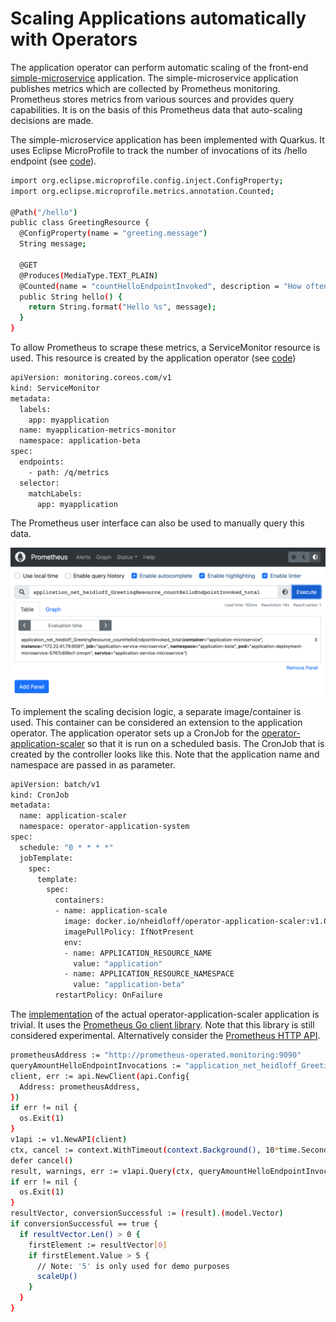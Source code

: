 # Scaling Applications automatically with Operators

The application operator can perform automatic scaling of the front-end [simple-microservice](https://github.com/IBM/operator-sample-go/tree/main/simple-microservice) application. The simple-microservice application publishes metrics which are collected by Prometheus monitoring.  Prometheus stores metrics from various sources and provides query capabilities. It is on the basis of this Prometheus data that auto-scaling decisions are made.

The simple-microservice application has been implemented with Quarkus. It uses Eclipse MicroProfile to track the number of invocations of its /hello endpoint (see [code](https://github.com/IBM/operator-sample-go/blob/f130dc768df6d9178f6395690f508f0840e0b5ef/simple-microservice/src/main/java/net/heidloff/GreetingResource.java)).

```sh
import org.eclipse.microprofile.config.inject.ConfigProperty;
import org.eclipse.microprofile.metrics.annotation.Counted;
 
@Path("/hello")
public class GreetingResource {
  @ConfigProperty(name = "greeting.message") 
  String message;
 
  @GET
  @Produces(MediaType.TEXT_PLAIN)
  @Counted(name = "countHelloEndpointInvoked", description = "How often /hello has been invoked")
  public String hello() {
    return String.format("Hello %s", message);        
  }
}
```

To allow Prometheus to scrape these metrics, a ServiceMonitor resource is used.  This resource is created by the application operator (see [code](https://github.com/IBM/operator-sample-go/blob/3d2772725954c140ff83316522753e4bac017605/operator-application/controllers/application/monitor.go))

```sh
apiVersion: monitoring.coreos.com/v1
kind: ServiceMonitor
metadata:
  labels:
    app: myapplication
  name: myapplication-metrics-monitor
  namespace: application-beta
spec:
  endpoints:
    - path: /q/metrics
  selector:
    matchLabels:
      app: myapplication

```

The Prometheus user interface can also be used to manually query this data.

![Prometheus](./images/5.3.1.png) 

To implement the scaling decision logic, a separate image/container is used. This container can be considered an extension to the application operator. The application operator sets up a CronJob for the [operator-application-scaler](https://github.com/IBM/operator-sample-go/tree/main/operator-application-scaler) so that it is run on a scheduled basis. The CronJob that is created by the controller looks like this. Note that the application name and namespace are passed in as parameter.

```sh
apiVersion: batch/v1
kind: CronJob
metadata:
  name: application-scaler
  namespace: operator-application-system
spec:
  schedule: "0 * * * *"
  jobTemplate:
    spec:
      template:
        spec:
          containers:
          - name: application-scale
            image: docker.io/nheidloff/operator-application-scaler:v1.0.117
            imagePullPolicy: IfNotPresent
            env:
            - name: APPLICATION_RESOURCE_NAME
              value: "application"
            - name: APPLICATION_RESOURCE_NAMESPACE
              value: "application-beta"
          restartPolicy: OnFailure

```

The [implementation](https://github.com/IBM/operator-sample-go/blob/f130dc768df6d9178f6395690f508f0840e0b5ef/operator-application-scaler/scaler/scaler.go) of the actual operator-application-scaler application is trivial. It uses the [Prometheus Go client library](https://github.com/prometheus/client_golang/). Note that this library is still considered experimental. Alternatively consider the [Prometheus HTTP API](https://prometheus.io/docs/prometheus/latest/querying/api/).

```sh
prometheusAddress := "http://prometheus-operated.monitoring:9090"
queryAmountHelloEndpointInvocations := "application_net_heidloff_GreetingResource_countHelloEndpointInvoked_total"
client, err := api.NewClient(api.Config{
  Address: prometheusAddress,
})
if err != nil {
  os.Exit(1)
}
v1api := v1.NewAPI(client)
ctx, cancel := context.WithTimeout(context.Background(), 10*time.Second)
defer cancel()
result, warnings, err := v1api.Query(ctx, queryAmountHelloEndpointInvocations, time.Now())
if err != nil {
  os.Exit(1)
}
resultVector, conversionSuccessful := (result).(model.Vector)
if conversionSuccessful == true {
  if resultVector.Len() > 0 {
    firstElement := resultVector[0]
    if firstElement.Value > 5 {
      // Note: '5' is only used for demo purposes
      scaleUp()
    } 
  }
}
```
